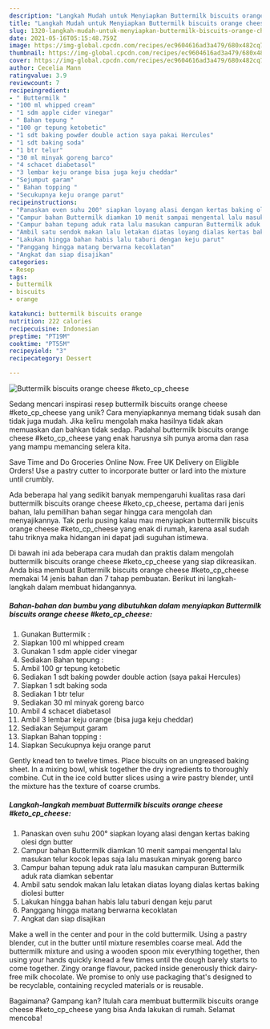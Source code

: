 ```yaml
---
description: "Langkah Mudah untuk Menyiapkan Buttermilk biscuits orange cheese #keto_cp_cheese yang Sempurna"
title: "Langkah Mudah untuk Menyiapkan Buttermilk biscuits orange cheese #keto_cp_cheese yang Sempurna"
slug: 1320-langkah-mudah-untuk-menyiapkan-buttermilk-biscuits-orange-cheese-keto-cp-cheese-yang-sempurna
date: 2021-05-16T05:15:48.759Z
image: https://img-global.cpcdn.com/recipes/ec9604616ad3a479/680x482cq70/buttermilk-biscuits-orange-cheese-keto_cp_cheese-foto-resep-utama.jpg
thumbnail: https://img-global.cpcdn.com/recipes/ec9604616ad3a479/680x482cq70/buttermilk-biscuits-orange-cheese-keto_cp_cheese-foto-resep-utama.jpg
cover: https://img-global.cpcdn.com/recipes/ec9604616ad3a479/680x482cq70/buttermilk-biscuits-orange-cheese-keto_cp_cheese-foto-resep-utama.jpg
author: Cecelia Mann
ratingvalue: 3.9
reviewcount: 7
recipeingredient:
- " Buttermilk "
- "100 ml whipped cream"
- "1 sdm apple cider vinegar"
- " Bahan tepung "
- "100 gr tepung ketobetic"
- "1 sdt baking powder double action saya pakai Hercules"
- "1 sdt baking soda"
- "1 btr telur"
- "30 ml minyak goreng barco"
- "4 schacet diabetasol"
- "3 lembar keju orange bisa juga keju cheddar"
- "Sejumput garam"
- " Bahan topping "
- "Secukupnya keju orange parut"
recipeinstructions:
- "Panaskan oven suhu 200° siapkan loyang alasi dengan kertas baking olesi dgn butter"
- "Campur bahan Buttermilk diamkan 10 menit sampai mengental lalu masukan telur kocok lepas saja lalu masukan minyak goreng barco"
- "Campur bahan tepung aduk rata lalu masukan campuran Buttermilk aduk rata diamkan sebentar"
- "Ambil satu sendok makan lalu letakan diatas loyang dialas kertas baking diolesi butter"
- "Lakukan hingga bahan habis lalu taburi dengan keju parut"
- "Panggang hingga matang berwarna kecoklatan"
- "Angkat dan siap disajikan"
categories:
- Resep
tags:
- buttermilk
- biscuits
- orange

katakunci: buttermilk biscuits orange 
nutrition: 222 calories
recipecuisine: Indonesian
preptime: "PT19M"
cooktime: "PT55M"
recipeyield: "3"
recipecategory: Dessert

---
```



![Buttermilk biscuits orange cheese #keto_cp_cheese](https://img-global.cpcdn.com/recipes/ec9604616ad3a479/680x482cq70/buttermilk-biscuits-orange-cheese-keto_cp_cheese-foto-resep-utama.jpg)

Sedang mencari inspirasi resep buttermilk biscuits orange cheese #keto_cp_cheese yang unik? Cara menyiapkannya memang tidak susah dan tidak juga mudah. Jika keliru mengolah maka hasilnya tidak akan memuaskan dan bahkan tidak sedap. Padahal buttermilk biscuits orange cheese #keto_cp_cheese yang enak harusnya sih punya aroma dan rasa yang mampu memancing selera kita.

Save Time and Do Groceries Online Now. Free UK Delivery on Eligible Orders! Use a pastry cutter to incorporate butter or lard into the mixture until crumbly.

Ada beberapa hal yang sedikit banyak mempengaruhi kualitas rasa dari buttermilk biscuits orange cheese #keto_cp_cheese, pertama dari jenis bahan, lalu pemilihan bahan segar hingga cara mengolah dan menyajikannya. Tak perlu pusing kalau mau menyiapkan buttermilk biscuits orange cheese #keto_cp_cheese yang enak di rumah, karena asal sudah tahu triknya maka hidangan ini dapat jadi suguhan istimewa.


Di bawah ini ada beberapa cara mudah dan praktis dalam mengolah buttermilk biscuits orange cheese #keto_cp_cheese yang siap dikreasikan. Anda bisa membuat Buttermilk biscuits orange cheese #keto_cp_cheese memakai 14 jenis bahan dan 7 tahap pembuatan. Berikut ini langkah-langkah dalam membuat hidangannya.

<!--inarticleads1-->

##### Bahan-bahan dan bumbu yang dibutuhkan dalam menyiapkan Buttermilk biscuits orange cheese #keto_cp_cheese:

1. Gunakan  Buttermilk :
1. Siapkan 100 ml whipped cream
1. Gunakan 1 sdm apple cider vinegar
1. Sediakan  Bahan tepung :
1. Ambil 100 gr tepung ketobetic
1. Sediakan 1 sdt baking powder double action (saya pakai Hercules)
1. Siapkan 1 sdt baking soda
1. Sediakan 1 btr telur
1. Sediakan 30 ml minyak goreng barco
1. Ambil 4 schacet diabetasol
1. Ambil 3 lembar keju orange (bisa juga keju cheddar)
1. Sediakan Sejumput garam
1. Siapkan  Bahan topping :
1. Siapkan Secukupnya keju orange parut


Gently knead ten to twelve times. Place biscuits on an ungreased baking sheet. In a mixing bowl, whisk together the dry ingredients to thoroughly combine. Cut in the ice cold butter slices using a wire pastry blender, until the mixture has the texture of coarse crumbs. 

<!--inarticleads2-->

##### Langkah-langkah membuat Buttermilk biscuits orange cheese #keto_cp_cheese:

1. Panaskan oven suhu 200° siapkan loyang alasi dengan kertas baking olesi dgn butter
1. Campur bahan Buttermilk diamkan 10 menit sampai mengental lalu masukan telur kocok lepas saja lalu masukan minyak goreng barco
1. Campur bahan tepung aduk rata lalu masukan campuran Buttermilk aduk rata diamkan sebentar
1. Ambil satu sendok makan lalu letakan diatas loyang dialas kertas baking diolesi butter
1. Lakukan hingga bahan habis lalu taburi dengan keju parut
1. Panggang hingga matang berwarna kecoklatan
1. Angkat dan siap disajikan


Make a well in the center and pour in the cold buttermilk. Using a pastry blender, cut in the butter until mixture resembles coarse meal. Add the buttermilk mixture and using a wooden spoon mix everything together, then using your hands quickly knead a few times until the dough barely starts to come together. Zingy orange flavour, packed inside generously thick dairy-free milk chocolate. We promise to only use packaging that&#39;s designed to be recyclable, containing recycled materials or is reusable. 

Bagaimana? Gampang kan? Itulah cara membuat buttermilk biscuits orange cheese #keto_cp_cheese yang bisa Anda lakukan di rumah. Selamat mencoba!
